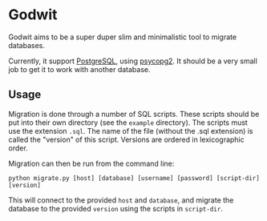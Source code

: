 Godwit
======

Godwit aims to be a super duper slim and minimalistic tool to migrate databases.

Currently, it support [PostgreSQL](http://www.postgresql.org/),
using [psycopg2](http://initd.org/psycopg/). It should be a very small job
to get it to work with another database.

Usage
-----

Migration is done through a number of SQL scripts. These scripts should be
put into their own directory (see the ```example``` directory). The scripts
must use the extension ```.sql```. The name of the file (without the .sql
extension) is called the "version" of this script. Versions are ordered in
lexicographic order.

Migration can then be run from the command line:

```shell
python migrate.py [host] [database] [username] [password] [script-dir] [version]
```

This will connect to the provided ```host``` and ```database```, and migrate
the database to the provided ```version``` using the scripts in ```script-dir```.